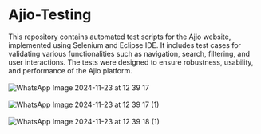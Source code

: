 # Ajio-Testing
This repository contains automated test scripts for the Ajio website, implemented using Selenium and Eclipse IDE. It includes test cases for validating various functionalities such as navigation, search, filtering, and user interactions. The tests were designed to ensure robustness, usability, and performance of the Ajio platform.
<br>
<br>
![WhatsApp Image 2024-11-23 at 12 39 17](https://github.com/user-attachments/assets/349d1f94-46e4-49b8-ae29-77621911c431)
<br>
<br>
![WhatsApp Image 2024-11-23 at 12 39 17 (1)](https://github.com/user-attachments/assets/69924490-7247-45f6-9c93-532df38dae00)
<br>
<br>
![WhatsApp Image 2024-11-23 at 12 39 18 (1)](https://github.com/user-attachments/assets/c9e74b11-8e54-4638-a95c-62d02d2f4037)
